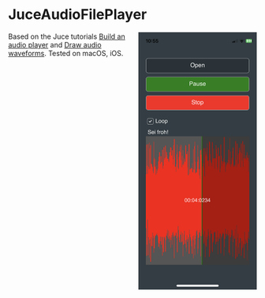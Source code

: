 # JuceAudioFilePlayer

<img align="right" src="./Screenshots/JuceAudioFilePlayer_iOS.png" width="240"/>

Based on the Juce tutorials [Build an audio player](https://docs.juce.com/master/tutorial_playing_sound_files.html) and [Draw audio waveforms](https://docs.juce.com/master/tutorial_audio_thumbnail.html). 
Tested on macOS, iOS.
